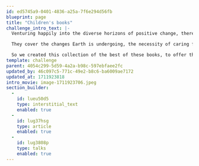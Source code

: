 ```yaml
---
id: ed5745a9-0401-4836-a25a-7f6e294d56fb
blueprint: page
title: "Children's books"
challenge_intro_text: |-
  Venturing happily into the diverse horizons of positive change, there are many children’s books about our planet published in the last few years.  

  They cover the changes Earth is undergoing, the necessity of caring for it, the challenges to wildlife, respecting and loving people who may seem vastly different from ourselves, human rights, sports, cultural differences, and on to many more “non-fiction” concerns. 

  So we created this collection of the best of these books, to offer them as the center of an accessible, fun and instructive oasis for children.
template: challenge
parent: 4054c299-5d59-4a2a-b98c-597ebfaee2fc
updated_by: 46c097c5-771c-49e2-b8c6-ba6009ae7172
updated_at: 1711923818
intro_movie: image-1711923706.jpeg
section_builder:
  -
    id: lueu50d5
    type: interstitial_text
    enabled: true
  -
    id: lug37hsg
    type: article
    enabled: true
  -
    id: lug3808p
    type: talks
    enabled: true
---
```

